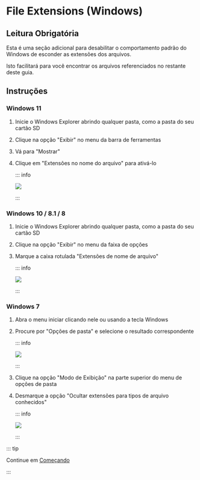 # File Extensions (Windows)

## Leitura Obrigatória

Esta é uma seção adicional para desabilitar o comportamento padrão do Windows de esconder as extensões dos arquivos.

Isto facilitará para você encontrar os arquivos referenciados no restante deste guia.

## Instruções

### Windows 11

1. Inicie o Windows Explorer abrindo qualquer pasta, como a pasta do seu cartão SD
2. Clique na opção "Exibir" no menu da barra de ferramentas
3. Vá para "Mostrar"
4. Clique em "Extensões no nome do arquivo" para ativá-lo

   ::: info

   ![](/images/screenshots/windows-11-file-extensions.png)

   :::

### Windows 10 / 8.1 / 8

1. Inicie o Windows Explorer abrindo qualquer pasta, como a pasta do seu cartão SD
2. Clique na opção "Exibir" no menu da faixa de opções
3. Marque a caixa rotulada "Extensões de nome de arquivo"

   ::: info

   ![](/images/screenshots/windows-10-file-extensions.png)

   :::

### Windows 7

1. Abra o menu iniciar clicando nele ou usando a tecla Windows

2. Procure por "Opções de pasta" e selecione o resultado correspondente

   ::: info

   ![](/images/screenshots/windows-7-folder-options-start-menu.png)

   :::

3. Clique na opção "Modo de Exibição" na parte superior do menu de opções de pasta

4. Desmarque a opção "Ocultar extensões para tipos de arquivo conhecidos"

   ::: info

   ![](/images/screenshots/windows-7-folder-options.png)

   :::

::: tip

Continue em [Começando](get-started)

:::
